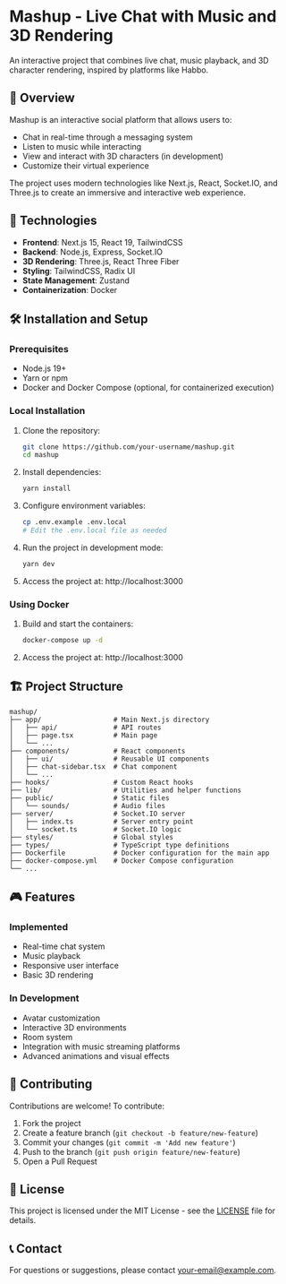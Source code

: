 # Mashup - Live Chat with Music and 3D Rendering

An interactive project that combines live chat, music playback, and 3D character rendering, inspired by platforms like Habbo.

## 🌟 Overview

Mashup is an interactive social platform that allows users to:

- Chat in real-time through a messaging system
- Listen to music while interacting
- View and interact with 3D characters (in development)
- Customize their virtual experience

The project uses modern technologies like Next.js, React, Socket.IO, and Three.js to create an immersive and interactive web experience.

## 🚀 Technologies

- **Frontend**: Next.js 15, React 19, TailwindCSS
- **Backend**: Node.js, Express, Socket.IO
- **3D Rendering**: Three.js, React Three Fiber
- **Styling**: TailwindCSS, Radix UI
- **State Management**: Zustand
- **Containerization**: Docker

## 🛠️ Installation and Setup

### Prerequisites

- Node.js 19+
- Yarn or npm
- Docker and Docker Compose (optional, for containerized execution)

### Local Installation

1. Clone the repository:
   ```bash
   git clone https://github.com/your-username/mashup.git
   cd mashup
   ```

2. Install dependencies:
   ```bash
   yarn install
   ```

3. Configure environment variables:
   ```bash
   cp .env.example .env.local
   # Edit the .env.local file as needed
   ```

4. Run the project in development mode:
   ```bash
   yarn dev
   ```

5. Access the project at: http://localhost:3000

### Using Docker

1. Build and start the containers:
   ```bash
   docker-compose up -d
   ```

2. Access the project at: http://localhost:3000

## 🏗️ Project Structure

```
mashup/
├── app/                  # Main Next.js directory
│   ├── api/              # API routes
│   ├── page.tsx          # Main page
│   └── ...
├── components/           # React components
│   ├── ui/               # Reusable UI components
│   ├── chat-sidebar.tsx  # Chat component
│   └── ...
├── hooks/                # Custom React hooks
├── lib/                  # Utilities and helper functions
├── public/               # Static files
│   └── sounds/           # Audio files
├── server/               # Socket.IO server
│   ├── index.ts          # Server entry point
│   └── socket.ts         # Socket.IO logic
├── styles/               # Global styles
├── types/                # TypeScript type definitions
├── Dockerfile            # Docker configuration for the main app
├── docker-compose.yml    # Docker Compose configuration
└── ...
```

## 🎮 Features

### Implemented
- Real-time chat system
- Music playback
- Responsive user interface
- Basic 3D rendering

### In Development
- Avatar customization
- Interactive 3D environments
- Room system
- Integration with music streaming platforms
- Advanced animations and visual effects

## 🤝 Contributing

Contributions are welcome! To contribute:

1. Fork the project
2. Create a feature branch (`git checkout -b feature/new-feature`)
3. Commit your changes (`git commit -m 'Add new feature'`)
4. Push to the branch (`git push origin feature/new-feature`)
5. Open a Pull Request

## 📝 License

This project is licensed under the MIT License - see the [LICENSE](LICENSE) file for details.

## 📞 Contact

For questions or suggestions, please contact [your-email@example.com](mailto:your-email@example.com).
